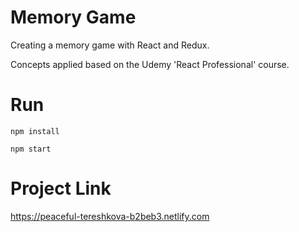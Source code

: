 # Memory Game

Creating a memory game with React and Redux. 

Concepts applied based on the Udemy 'React Professional' course.

# Run

`npm install`

`npm start`

# Project Link

https://peaceful-tereshkova-b2beb3.netlify.com